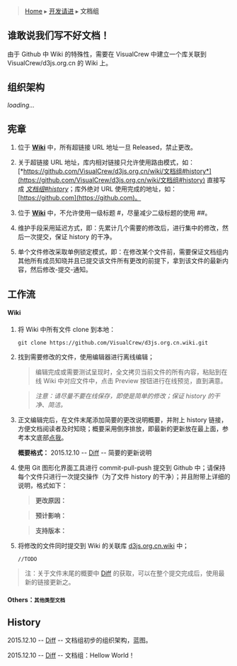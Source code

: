 > [Home](Home) ▸ [开发请进](开发请进) ▸ **文档组**


## 谁敢说我们写不好文档！



由于 Github 中 Wiki 的特殊性，需要在 VisualCrew 中建立一个库关联到 VisualCrew/d3js.org.cn 的 Wiki 上。

## 组织架构

*loading...*

## 宪章

1. 位于 [**Wiki**](Home) 中，所有超链接 URL 地址一旦 Released，禁止更改。

2. 关于超链接 URL 地址，库内相对链接只允许使用路由模式，如：[*https://github.com/VisualCrew/d3js.org.cn/wiki/文档组#history*](https://github.com/VisualCrew/d3js.org.cn/wiki/文档组#history) 直接写成 [*文档组#history*](文档组#history)；库外绝对 URL 使用完成的地址，如：[https://github.com](https://github.com)。

3. 位于 [**Wiki**](Home) 中，不允许使用一级标题 #，尽量减少二级标题的使用 ##。

4. 维护手段采用延迟方式，即：先累计几个需要的修改后，进行集中的修改，然后一次提交，保证 history 的干净。

5. 单个文件修改采取单例锁定模式，即：在修改某个文件前，需要保证文档组内其他所有成员知晓并且已提交该文件所有更改的前提下，拿到该文件的最新内容，然后修改-提交-通知。

## 工作流

#### Wiki

1. 将 Wiki 中所有文件 clone 到本地：
	```
	git clone https://github.com/VisualCrew/d3js.org.cn.wiki.git
	```

2. 找到需要修改的文件，使用编辑器进行离线编辑；

	> 编辑完成或需要测试呈现时，全文拷贝当前文件的所有内容，粘贴到在线 Wiki 中对应文件中，点击 Preview 按钮进行在线预览，直到满意。
	
	> *注意：请尽量不要在线保存，即使是简单的修改；保证 history 的干净、简洁。*

3. 正文编辑完后，在文件末尾添加简要的更改说明概要，并附上 history 链接，方便文档阅读者及时知晓；概要采用倒序排放，即最新的更新放在最上面，参考本文底部[点我](#history)。
	
	**概要格式：** 2015.12.10 -- [Diff](#) -- 简要的更新说明

4. 使用 Git 图形化界面工具进行 commit-pull-push 提交到 Github 中；请保持每个文件只进行一次提交操作（为了文件 history 的干净）；并且附带上详细的说明，格式如下：

	> **更改原因：**
	
	> **预计影响：**
	
	> **支持版本：**

5. 将修改的文件同时提交到 Wiki 的关联库 [d3js.org.cn.wiki](#) 中；
	```
	//TODO
	```

> 注：关于文件末尾的概要中 [Diff]() 的获取，可以在整个提交完成后，使用最新的链接更新之。


#### Others：<small>其他类型文档</small>



## History

>
2015.12.10 -- [Diff](文档组/_compare/fd6ec818251592707dbbe07662e9791c08f23f89...1f6e61a44d8bece0e69599922929847a06974e82) -- 文档组初步的组织架构，蓝图。
>
2015.12.10 -- [Diff](文档组/_compare/aeb280c8608bb124ad5eed976dfa9118067ce9e8...fd6ec818251592707dbbe07662e9791c08f23f89) -- 文档组：Hellow World！